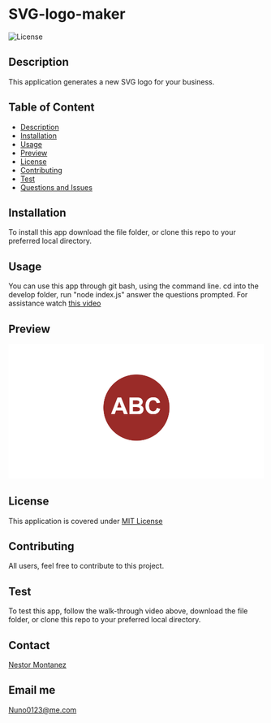 # SVG-logo-maker

  ![License](https://img.shields.io/badge/License-MIT%20License-blue.svg) 
  
## Description

This application generates a new SVG logo for your business.

## Table of Content
  - [Description](#description)
  - [Installation](#installation)
  - [Usage](#usage)
  - [Preview](#preview)
  - [License](#license)
  - [Contributing](#contributing)
  - [Test](#test)
  - [Questions and Issues](#questions-and-issues)

## Installation
  
  To install this app download the file folder, or clone this repo to your preferred local directory.

## Usage 

You can use this app through git bash, using the command line. cd into the develop folder, run "node index.js" answer the questions prompted. For assistance watch [this video](https://drive.google.com/file/d/1omKB0Qr6oZtzcLi5ddneg-G4bOjzykLv/view)

## Preview 
![Preview](develop/assets/logo.SVG.preview.png)

## License 
  
  This application is covered under [MIT License](https://choosealicense.com/licenses/mit/)

## Contributing 
  
  All users, feel free to contribute to this project.

## Test 

  To test this app, follow the walk-through video above, download the file folder, or clone this repo to your preferred local directory.



## Contact 
[Nestor Montanez](https://github.com/Nuno0123)

## Email me 
 [Nuno0123@me.com](mailto:Nuno0123@me.com)


